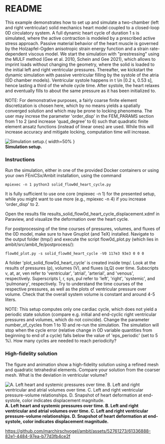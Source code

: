 # README #

This example demonstrates how to set up and simulate a two-chamber (left and right ventricular) solid mechanics heart model coupled to a closed-loop
0D circulatory system. A full dynamic heart cycle of duration 1 s is simulated, where the active contraction is modeled by a prescribed active stress approach.
Passive material behavior of the heart muscle is governed by the Holzapfel-Ogden anisotropic strain energy function and a strain rate-dependent viscous
model.
We start the simulation with "prestressing" using the MULF method (Gee et al. 2010, Schein and Gee 2021), which allows to imprint loads without changing the geometry,
where the solid is loaded to the initial left and right ventricular pressures.
Thereafter, we kickstart the dynamic simulation with passive ventricular filling by the systole of the atria (0D chamber models). Ventricular systole
happens in t \in [0.2 s, 0.53 s], hence lasting a third of the whole cycle time. After systole, the heart relaxes and eventually fills to about the same pressure
as it has been initialized to.

NOTE: For demonstrative purposes, a fairly coarse finite element discretization is chosen here, which by no means yields a spatially converged solution and which
may be prone to locking phenomena. The user may increse the parameter 'order_disp' in the FEM_PARAMS section from 1 to 2 (and increase 'quad_degree' to 6)
such that quadratic finite element ansatz functions (instead of linear ones) are used. While this will increase accuracy and mitigate locking, computation time will
increase.

![Simulation setup.](https://github.com/marchirschvogel/ambit/assets/52761273/3ecc5dca-8855-4888-bf30-76d75e216e1a){ width=50% } \
**Simulation setup.**

### Instructions ###

Run the simulation, either in one of the provided Docker containers or using your own FEniCSx/Ambit installation, using the command
```
mpiexec -n 1 python3 solid_flow0d_heart_cycle.py
```
It is fully sufficient to use one core (mpiexec -n 1) for the presented setup, while you might want to use more (e.g., mpiexec -n 4) if you increase 'order_disp' to 2.

Open the results file results_solid_flow0d_heart_cycle_displacement.xdmf in Paraview, and visualize the deformation over the heart cycle.

For postprocessing of the time courses of pressures, volumes, and fluxes of the 0D model, make sure to have Gnuplot (and TeX) installed.
Navigate to the output folder (tmp/) and execute the script flow0d_plot.py (which lies in ambit/src/ambit_fe/postprocess/):
```
flow0d_plot.py -s solid_flow0d_heart_cycle -V0 117e3 93e3 0 0 0
```
A folder 'plot_solid_flow0d_heart_cycle' is created inside tmp/. Look at the results of pressures (p), volumes (V), and fluxes (q,Q) over time.
Subscripts v, at, ar, ven refer to 'ventricular', 'atrial', 'arterial', and 'venous', respectively. Superscripts l, r, sys, pul refer to 'left', 'right', 'systemic', and
'pulmonary', respectively.
Try to understand the time courses of the respective pressures, as well as the plots of ventricular pressure over volume.
Check that the overall system volume is constant and around 4-5 liters.

NOTE: This setup computes only one cardiac cycle, which does not yield a periodic state solution (compare e.g. initial and end-cyclic right ventricular pressures and volumes,
which do not coincide). Change the parameter number_of_cycles from 1 to 10 and re-run the simulation. The simulation will stop when the cycle error (relative change in 
0D variable quantities from beginning to end of a cycle) falls below the value of 'eps_periodic' (set to 5 %). How many cycles are needed to reach periodicity?

### High-fidelity solution

The figure and animation show a high-fidelity solution using a refined mesh and quadratic tetrahedral elements. Compare your solution from the coarser mesh. What is the deviation
in ventricular volume?

![A. Left heart and systemic pressures over time. B. Left and right ventricular and atrial volumes over time. C. Left and right ventricular pressure-volume relationships. D. Snapshot of heart deformation at end-systole, color indicates displacement magnitude.](https://github.com/marchirschvogel/ambit/assets/52761273/75bd35d4-7203-4320-a375-b4dc28e3d526) \
**A. Left heart and systemic pressures over time. B. Left and right ventricular and atrial volumes over time. C. Left and right ventricular pressure-volume relationships. D. Snapshot of heart deformation at end-systole, color indicates displacement magnitude.**

https://github.com/marchirschvogel/ambit/assets/52761273/61336888-82e1-4484-97ea-b77d3fb4ce2f
